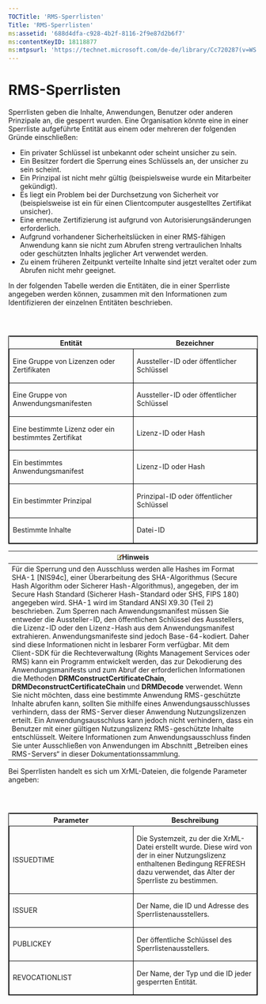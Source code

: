```yaml
---
TOCTitle: 'RMS-Sperrlisten'
Title: 'RMS-Sperrlisten'
ms:assetid: '688d4dfa-c928-4b2f-8116-2f9e87d2b6f7'
ms:contentKeyID: 18118877
ms:mtpsurl: 'https://technet.microsoft.com/de-de/library/Cc720287(v=WS.10)'
---
```


RMS-Sperrlisten
===============

Sperrlisten geben die Inhalte, Anwendungen, Benutzer oder anderen Prinzipale an, die gesperrt wurden. Eine Organisation könnte eine in einer Sperrliste aufgeführte Entität aus einem oder mehreren der folgenden Gründe einschließen:

-   Ein privater Schlüssel ist unbekannt oder scheint unsicher zu sein.
-   Ein Besitzer fordert die Sperrung eines Schlüssels an, der unsicher zu sein scheint.
-   Ein Prinzipal ist nicht mehr gültig (beispielsweise wurde ein Mitarbeiter gekündigt).
-   Es liegt ein Problem bei der Durchsetzung von Sicherheit vor (beispielsweise ist ein für einen Clientcomputer ausgestelltes Zertifikat unsicher).
-   Eine erneute Zertifizierung ist aufgrund von Autorisierungsänderungen erforderlich.
-   Aufgrund vorhandener Sicherheitslücken in einer RMS-fähigen Anwendung kann sie nicht zum Abrufen streng vertraulichen Inhalts oder geschützten Inhalts jeglicher Art verwendet werden.
-   Zu einem früheren Zeitpunkt verteilte Inhalte sind jetzt veraltet oder zum Abrufen nicht mehr geeignet.

In der folgenden Tabelle werden die Entitäten, die in einer Sperrliste angegeben werden können, zusammen mit den Informationen zum Identifizieren der einzelnen Entitäten beschrieben.

###  

<p> </p>
<table style="border:1px solid black;">
<colgroup>
<col width="50%" />
<col width="50%" />
</colgroup>
<thead>
<tr class="header">
<th>Entität</th>
<th>Bezeichner</th>
</tr>
</thead>
<tbody>
<tr class="odd">
<td style="border:1px solid black;"><p>Eine Gruppe von Lizenzen oder Zertifikaten</p></td>
<td style="border:1px solid black;"><p>Aussteller-ID oder öffentlicher Schlüssel</p></td>
</tr>
<tr class="even">
<td style="border:1px solid black;"><p>Eine Gruppe von Anwendungsmanifesten</p></td>
<td style="border:1px solid black;"><p>Aussteller-ID oder öffentlicher Schlüssel</p></td>
</tr>
<tr class="odd">
<td style="border:1px solid black;"><p>Eine bestimmte Lizenz oder ein bestimmtes Zertifikat</p></td>
<td style="border:1px solid black;"><p>Lizenz-ID oder Hash</p></td>
</tr>
<tr class="even">
<td style="border:1px solid black;"><p>Ein bestimmtes Anwendungsmanifest</p></td>
<td style="border:1px solid black;"><p>Lizenz-ID oder Hash</p></td>
</tr>
<tr class="odd">
<td style="border:1px solid black;"><p>Ein bestimmter Prinzipal</p></td>
<td style="border:1px solid black;"><p>Prinzipal-ID oder öffentlicher Schlüssel</p></td>
</tr>
<tr class="even">
<td style="border:1px solid black;"><p>Bestimmte Inhalte</p></td>
<td style="border:1px solid black;"><p>Datei-ID</p></td>
</tr>
</tbody>
</table>
  
| ![](images/Cc720287.note(WS.10).gif)Hinweis                                                                                                                                                                                                                                                                                                                                                                                                                                                                                                                                                                                                                                                                                                                                                                                                                                                                                                                                                                                                                                                                                                                                                                                                                                                                                                                                                                                                                                                                              |  
|-------------------------------------------------------------------------------------------------------------------------------------------------------------------------------------------------------------------------------------------------------------------------------------------------------------------------------------------------------------------------------------------------------------------------------------------------------------------------------------------------------------------------------------------------------------------------------------------------------------------------------------------------------------------------------------------------------------------------------------------------------------------------------------------------------------------------------------------------------------------------------------------------------------------------------------------------------------------------------------------------------------------------------------------------------------------------------------------------------------------------------------------------------------------------------------------------------------------------------------------------------------------------------------------------------------------------------------------------------------------------------------------------------------------------------------------------------------------------------------------------------------------------------------------------------|  
| Für die Sperrung und den Ausschluss werden alle Hashes im Format SHA-1 \[NIS94c\], einer Überarbeitung des SHA-Algorithmus (Secure Hash Algorithm oder Sicherer Hash-Algorithmus), angegeben, der im Secure Hash Standard (Sicherer Hash-Standard oder SHS, FIPS 180) angegeben wird. SHA-1 wird im Standard ANSI X9.30 (Teil 2) beschrieben. Zum Sperren nach Anwendungsmanifest müssen Sie entweder die Aussteller-ID, den öffentlichen Schlüssel des Ausstellers, die Lizenz-ID oder den Lizenz-Hash aus dem Anwendungsmanifest extrahieren. Anwendungsmanifeste sind jedoch Base-64-kodiert. Daher sind diese Informationen nicht in lesbarer Form verfügbar. Mit dem Client-SDK für die Rechteverwaltung (Rights Management Services oder RMS) kann ein Programm entwickelt werden, das zur Dekodierung des Anwendungsmanifests und zum Abruf der erforderlichen Informationen die Methoden **DRMConstructCertificateChain**, **DRMDeconstructCertificateChain** und **DRMDecode** verwendet. Wenn Sie nicht möchten, dass eine bestimmte Anwendung RMS-geschützte Inhalte abrufen kann, sollten Sie mithilfe eines Anwendungsausschlusses verhindern, dass der RMS-Server dieser Anwendung Nutzungslizenzen erteilt. Ein Anwendungsausschluss kann jedoch nicht verhindern, dass ein Benutzer mit einer gültigen Nutzungslizenz RMS-geschützte Inhalte entschlüsselt. Weitere Informationen zum Anwendungsausschluss finden Sie unter Ausschließen von Anwendungen im Abschnitt „Betreiben eines RMS-Servers“ in dieser Dokumentationssammlung. |
  
Bei Sperrlisten handelt es sich um XrML-Dateien, die folgende Parameter angeben:
  
###  

<p> </p>
<table style="border:1px solid black;">
<colgroup>
<col width="50%" />
<col width="50%" />
</colgroup>
<thead>
<tr class="header">
<th>Parameter</th>
<th>Beschreibung</th>
</tr>
</thead>
<tbody>
<tr class="odd">
<td style="border:1px solid black;"><p>ISSUEDTIME</p></td>
<td style="border:1px solid black;"><p>Die Systemzeit, zu der die XrML-Datei erstellt wurde. Diese wird von der in einer Nutzungslizenz enthaltenen Bedingung REFRESH dazu verwendet, das Alter der Sperrliste zu bestimmen.</p></td>
</tr>
<tr class="even">
<td style="border:1px solid black;"><p>ISSUER</p></td>
<td style="border:1px solid black;"><p>Der Name, die ID und Adresse des Sperrlistenausstellers.</p></td>
</tr>
<tr class="odd">
<td style="border:1px solid black;"><p>PUBLICKEY</p></td>
<td style="border:1px solid black;"><p>Der öffentliche Schlüssel des Sperrlistenausstellers.</p></td>
</tr>
<tr class="even">
<td style="border:1px solid black;"><p>REVOCATIONLIST</p></td>
<td style="border:1px solid black;"><p>Der Name, der Typ und die ID jeder gesperrten Entität.</p></td>
</tr>
</tbody>
</table>
